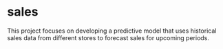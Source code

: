 # sales
This project focuses on developing a predictive model that uses historical sales data from different stores to forecast sales for upcoming periods.

